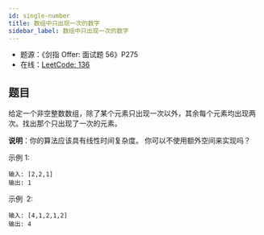 ```yaml
---
id: single-number
title: 数组中只出现一次的数字
sidebar_label: 数组中只出现一次的数字
---
```


- 题源：《剑指 Offer: 面试题 56》P275
- 在线：[LeetCode: 136](https://leetcode-cn.com/problems/single-number)

## 题目

给定一个非空整数数组，除了某个元素只出现一次以外，其余每个元素均出现两次。找出那个只出现了一次的元素。

**说明**：你的算法应该具有线性时间复杂度。 你可以不使用额外空间来实现吗？

示例 1:

```text
输入: [2,2,1]
输出: 1
```

示例  2:

```text
输入: [4,1,2,1,2]
输出: 4
```
